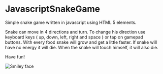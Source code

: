 # JavascriptSnakeGame

<p>
	Simple snake game written in javascript using HTML 5 elements.
</p>
<p>
	Snake can move in 4 directions and turn. To change his direction use keyboard keys ( up, down, left, right and space ) or tap on gamepad buttons.
	With every food snake will grow and get a little faster. If snake will have no energy it will die. When the snake will touch himself, it will also die. 
</p>
<p>
	Have fun!
</p>
<img src="https://raw.githubusercontent.com/opam/JavascriptSnakeGame/master/img/snakeGamePicture.png" alt="Smiley face" style='max-width:360px;'>
          
